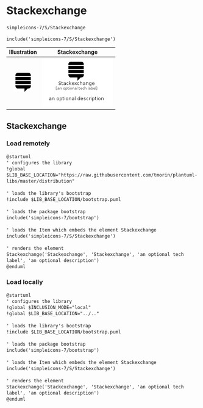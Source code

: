 # Stackexchange


```text
simpleicons-7/S/Stackexchange
```

```text
include('simpleicons-7/S/Stackexchange')
```



| Illustration | Stackexchange |
| :---: | :---: |
| ![illustration for Illustration](../../simpleicons-7/S/Stackexchange.png) | ![illustration for Stackexchange](../../simpleicons-7/S/Stackexchange.Local.png) |




## Stackexchange

### Load remotely
```plantuml
@startuml
' configures the library
!global $LIB_BASE_LOCATION="https://raw.githubusercontent.com/tmorin/plantuml-libs/master/distribution"

' loads the library's bootstrap
!include $LIB_BASE_LOCATION/bootstrap.puml

' loads the package bootstrap
include('simpleicons-7/bootstrap')

' loads the Item which embeds the element Stackexchange
include('simpleicons-7/S/Stackexchange')

' renders the element
Stackexchange('Stackexchange', 'Stackexchange', 'an optional tech label', 'an optional description')
@enduml
```

### Load locally
```plantuml
@startuml
' configures the library
!global $INCLUSION_MODE="local"
!global $LIB_BASE_LOCATION="../.."

' loads the library's bootstrap
!include $LIB_BASE_LOCATION/bootstrap.puml

' loads the package bootstrap
include('simpleicons-7/bootstrap')

' loads the Item which embeds the element Stackexchange
include('simpleicons-7/S/Stackexchange')

' renders the element
Stackexchange('Stackexchange', 'Stackexchange', 'an optional tech label', 'an optional description')
@enduml
```

